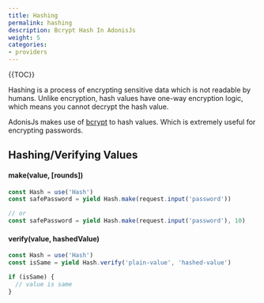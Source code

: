 ```yaml
---
title: Hashing
permalink: hashing
description: Bcrypt Hash In AdonisJs
weight: 5
categories:
- providers
---
```


{{TOC}}

Hashing is a process of encrypting sensitive data which is not readable by humans. Unlike encryption, hash values have one-way encryption logic, which means you cannot decrypt the hash value.

AdonisJs makes use of [bcrypt](https://en.wikipedia.org/wiki/Bcrypt) to hash values. Which is extremely useful for encrypting passwords.

## Hashing/Verifying Values

#### make(value, [rounds])

```javascript
const Hash = use('Hash')
const safePassword = yield Hash.make(request.input('password'))

// or
const safePassword = yield Hash.make(request.input('password'), 10)
```

#### verify(value, hashedValue)

```javascript
const Hash = use('Hash')
const isSame = yield Hash.verify('plain-value', 'hashed-value')

if (isSame) {
  // value is same
}
```